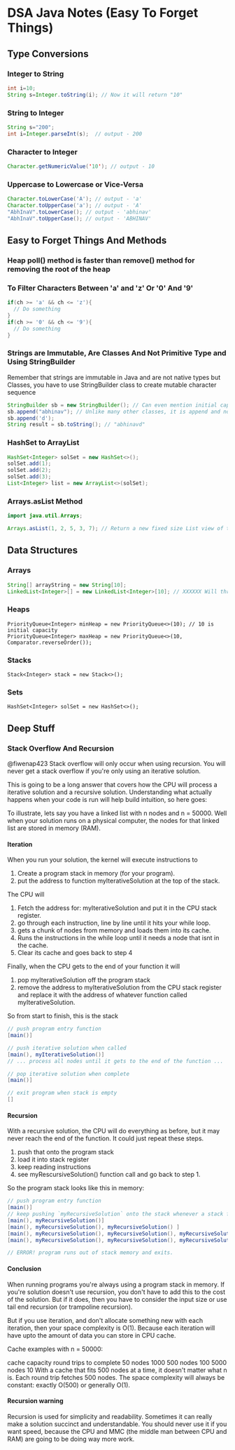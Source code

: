 # DSA Java Notes (Easy To Forget Things)

## Type Conversions

### Integer to String
```java
int i=10;  
String s=Integer.toString(i); // Now it will return "10"  
```

### String to Integer
```java
String s="200";  
int i=Integer.parseInt(s);  // output - 200
```

### Character to Integer
```java
Character.getNumericValue('10'); // output - 10
```

### Uppercase to Lowercase or Vice-Versa
```java
Character.toLowerCase('A'); // output - 'a'
Character.toUpperCase('a'); // output - 'A'
"AbhInaV".toLowerCase(); // output - 'abhinav'
"AbhInaV".toUpperCase(); // output - 'ABHINAV'
```

## Easy to Forget Things And Methods

### Heap poll() method is faster than remove() method for removing the root of the heap

### To Filter Characters Between 'a' and 'z' Or '0' And '9'
```java
if(ch >= 'a' && ch <= 'z'){
  // Do something
}
if(ch >= '0' && ch <= '9'){
  // Do something
}
```

### Strings are Immutable, Are Classes And Not Primitive Type and Using StringBuilder
Remember that strings are immutable in Java and are not native types but Classes, you have to use StringBuilder class to create mutable character sequence
```java
StringBuilder sb = new StringBuilder(); // Can even mention initial capacity
sb.append("abhinav"); // Unlike many other classes, it is append and not add
sb.append('d');
String result = sb.toString(); // "abhinavd"
```

### HashSet to ArrayList
```java
HashSet<Integer> solSet = new HashSet<>();
solSet.add(1);
solSet.add(2);
solSet.add(3);
List<Integer> list = new ArrayList<>(solSet);
```

### Arrays.asList Method
```java
import java.util.Arrays;

Arrays.asList(1, 2, 5, 3, 7); // Return a new fixed size List view of the array or arguments passed
```

## Data Structures

### Arrays
```java
String[] arrayString = new String[10];
LinkedList<Integer>[] = new LinkedList<Integer>[10]; // XXXXXX Will throw error about generic array creation
```

### Heaps
```
PriorityQueue<Integer> minHeap = new PriorityQueue<>(10); // 10 is initial capacity
PriorityQueue<Integer> maxHeap = new PriorityQueue<>(10, Comparator.reverseOrder());
```

### Stacks
```
Stack<Integer> stack = new Stack<>();
```

### Sets
```
HashSet<Integer> solSet = new HashSet<>();
```

## Deep Stuff

### Stack Overflow And Recursion
@fiwenap423 Stack overflow will only occur when using recursion. You will never get a stack overflow if you're only using an iterative solution.

This is going to be a long answer that covers how the CPU will process a iterative solution and a recursive solution. Understanding what actually happens when your code is run will help build intuition, so here goes:

To illustrate, lets say you have a linked list with n nodes and n = 50000. Well when your solution runs on a physical computer, the nodes for that linked list are stored in memory (RAM).

#### Iteration
When you run your solution, the kernel will execute instructions to
1. Create a program stack in memory (for your program).
2. put the address to function myIterativeSolution at the top of the stack.

The CPU will
1. Fetch the address for: myIterativeSolution and put it in the CPU stack register.
2. go through each instruction, line by line until it hits your while loop.
3. gets a chunk of nodes from memory and loads them into its cache.
4. Runs the instructions in the while loop until it needs a node that isnt in the cache.
5. Clear its cache and goes back to step 4

Finally, when the CPU gets to the end of your function it will
1. pop myIterativeSolution off the program stack
2. remove the address to myIterativeSolution from the CPU stack register and replace it with the address of whatever function called myIterativeSolution.

So from start to finish, this is the stack
```java
// push program entry function
[main()]

// push iterative solution when called
[main(), myIterativeSolution()]
// ... process all nodes until it gets to the end of the function ...

// pop iterative solution when complete
[main()]

// exit program when stack is empty
[]
```

#### Recursion
With a recursive solution, the CPU will do everything as before, but it may never reach the end of the function. It could just repeat these steps.

1. push that onto the program stack
2. load it into stack register
3. keep reading instructions
4. see myRescursiveSolution() function call and go back to step 1.

So the program stack looks like this in memory:
```java
// push program entry function
[main()]
// keep pushing `myRecursiveSolution` onto the stack whenever a stack frame calls that function.
[main(), myRecursiveSolution()]
[main(), myRecursiveSolution(), myRecursiveSolution() ]
[main(), myRecursiveSolution(), myRecursiveSolution(), myRecursiveSolution(), ]
[main(), myRecursiveSolution(), myRecursiveSolution(), myRecursiveSolution(), ... 5000 calls later... myRecursiveSolution(),] // <--- cant do this, no space

// ERROR! program runs out of stack memory and exits.
```

#### Conclusion
When running programs you're always using a program stack in memory. If you're solution doesn't use recursion, you don't have to add this to the cost of the solution. But if it does, then you have to consider the input size or use tail end recursion (or trampoline recursion).

But if you use iteration, and don't allocate something new with each iteration, then your space complexity is O(1). Because each iteration will have upto the amount of data you can store in CPU cache.

Cache examples with n = 50000:

cache capacity	round trips to complete
50 nodes	1000
500 nodes	100
5000 nodes	10
With a cache that fits 500 nodes at a time, it doesn't matter what n is. Each round trip fetches 500 nodes. The space complexity will always be constant: exactly O(500) or generally O(1).

#### Recursion warning
Recursion is used for simplicity and readability. Sometimes it can really make a solution succinct and understandable. You should never use it if you want speed, because the CPU and MMC (the middle man between CPU and RAM) are going to be doing way more work.
